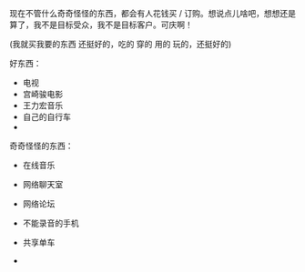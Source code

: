 
现在不管什么奇奇怪怪的东西，都会有人花钱买 / 订购。想说点儿啥吧，想想还是算了，我不是目标受众，我不是目标客户。可庆啊！

(我就买我要的东西 还挺好的，吃的 穿的 用的 玩的，还挺好的)


好东西：
- 电视
- 宫崎骏电影
- 王力宏音乐
- 自己的自行车
-

奇奇怪怪的东西：
- 在线音乐
- 网络聊天室
- 网络论坛
- 不能录音的手机
- 共享单车

-
